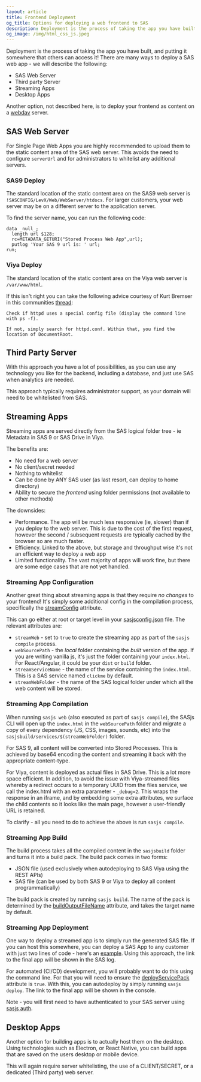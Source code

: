 ```yaml
---
layout: article
title: Frontend Deployment
og_title: Options for deploying a web frontend to SAS
description: Deployment is the process of taking the app you have built, and putting it somewhere that others can use it!
og_image: /img/html_css_js.jpeg
---
```


Deployment is the process of taking the app you have built, and putting it somewhere that others can access it! There are many ways to deploy a SAS web app - we will describe the following:

* SAS Web Server
* Third party Server
* Streaming Apps
* Desktop Apps

Another option, not described here, is to deploy your frontend as content on a [webdav](https://www.re.be/webdav_sync/index.xhtml) server.


## SAS Web Server

For Single Page Web Apps you are highly recommended to upload them to the static content area of the SAS web server.  This avoids the need to configure `serverUrl` and for administrators to whitelist any additional servers.

### SAS9 Deploy

The standard location of the static content area on the SAS9 web server is `!SASCONFIG/LevX/Web/WebServer/htdocs`.  For larger customers, your web server may be on a different server to the application server.

To find the server name, you can run the following code:

```sas
data _null_;
  length url $128;
  rc=METADATA_GETURI("Stored Process Web App",url);
  putlog 'Your SAS 9 url is: ' url;
run;
```

### Viya Deploy

The standard location of the static content area on the Viya web server is `/var/www/html`.

If this isn't right you can take the following advice courtesy of Kurt Bremser in this communities [thread](https://communities.sas.com/t5/Developers/How-do-I-locate-the-static-content-area-of-the-web-server-on/m-p/589385):

```
Check if httpd uses a special config file (display the command line with ps -f).

If not, simply search for httpd.conf. Within that, you find the location of DocumentRoot.
```

## Third Party Server
 With this approach you have a lot of possibilities, as you can use any technology you like for the backend, including a database, and just use SAS when analytics are needed.

This approach typically requires administrator support, as your domain will need to be whitelisted from SAS.

## Streaming Apps

Streaming apps are served directly from the SAS logical folder tree - ie Metadata in SAS 9 or SAS Drive in Viya.

The benefits are:

* No need for a web server
* No client/secret needed
* Nothing to whitelist
* Can be done by ANY SAS user (as last resort, can deploy to home directory)
* Ability to secure the _frontend_ using folder permissions (not available to other methods)

The downsides:

* Performance.  The app will be much less responsive (ie, slower) than if you deploy to the web server.  This is due to the cost of the first request, however the second / subsequent requests are typically cached by the browser so are much faster.
* Efficiency.  Linked to the above, but storage and throughput wise it's not an efficient way to deploy a web app
* Limited functionality.  The vast majority of apps will work fine, but there are some edge cases that are not yet handled.

### Streaming App Configuration

Another great thing about streaming apps is that they require _no changes_ to your frontend!  It's simply some additional config in the compilation process, specifically the [streamConfig](https://cli.sasjs.io/sasjsconfig.html#streamConfig) attribute.

This can go either at root or target level in your [sasjsconfig.json](https://cli.sasjs.io/sasjsconfig.html) file.  The relevant attributes are:

* `streamWeb` - set to `true` to create the streaming app as part of the `sasjs compile` process.
* `webSourcePath` - the _local_ folder containing the _built_ version of the app.  If you are writing vanilla js, it's just the folder containing your `index.html`.  For React/Angular, it could be your `dist` or `build` folder.
* `streamServiceName` - the name of the service containing the `index.html`.  This is a SAS service named `clickme` by default.
* `streamWebFolder` - the name of the SAS logical folder under which all the web content will be stored.

### Streaming App Compilation

When running `sasjs web` (also executed as part of `sasjs compile`), the SASjs CLI will open up the `index.html` in the `webSourcePath` folder and migrate a copy of every dependency (JS, CSS, images, sounds, etc) into the `sasjsbuild/services/$(streamWebFolder)` folder.

For SAS 9, all content will be converted into Stored Processes.  This is achieved by base64 encoding the content and streaming it back with the appropriate content-type.

For Viya, content is deployed as actual files in SAS Drive.  This is a lot more space efficient.  In addition, to avoid the issue with Viya-streamed files whereby a redirect occurs to a temporary UUID from the files service, we call the index.html with an extra parameter - `_debug=2`.  This wraps the response in an iframe, and by embedding some extra attributes, we surface the child contents so it looks like the main page, however a user-friendly URL is retained.

To clarify - all you need to do to achieve the above is run `sasjs compile`.

### Streaming App Build

The build process takes all the compiled content in the `sasjsbuild` folder and turns it into a build pack.  The build pack comes in two forms:

* JSON file (used exclusively when autodeploying to SAS Viya using the REST APIs)
* SAS file (can be used by both SAS 9 or Viya to deploy all content programmatically)

The build pack is created by running `sasjs build`.  The name of the pack is determined by the [buildOutputFileName](https://cli.sasjs.io/sasjsconfig.html#buildConfig_buildOutputFileName) attribute, and takes the target name by default.

### Streaming App Deployment

One way to deploy a streamed app is to simply run the generated SAS file.  If you can host this somewhere, you can deploy a SAS App to any customer with just two lines of code - here's an [example](https://sasjs.io/apps/#viya-file-uploader).  Using this approach, the link to the final app will be shown in the SAS log.

For automated (CI/CD) development, you will probably want to do this using the command line.  For that you will need to ensure the [deployServicePack](https://cli.sasjs.io/sasjsconfig.html#deployConfig_deployServicePack) attribute is `true`.  With this, you can autodeploy by simply running `sasjs deploy`.  The link to the final app will be shown in the console.

Note - you will first need to have authenticated to your SAS server using [sasjs auth](https://cli.sasjs.io/auth).


## Desktop Apps

Another option for building apps is to actually host them on the desktop.  Using technologies such as Electron, or React Native, you can build apps that are saved on the users desktop or mobile device.

This will again require server whitelisting, the use of a CLIENT/SECRET, or a dedicated (Third party) web server.